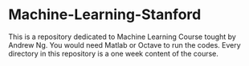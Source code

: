 # Machine-Learning-Stanford
This is a repository dedicated to Machine Learning Course tought by Andrew Ng.
You would need Matlab or Octave to run the codes.
Every directory in this repository is a one week content of the course.
